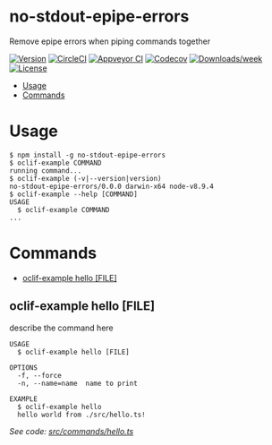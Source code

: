 no-stdout-epipe-errors
======================

Remove epipe errors when piping commands together

[![Version](https://img.shields.io/npm/v/no-stdout-epipe-errors.svg)](https://npmjs.org/package/no-stdout-epipe-errors)
[![CircleCI](https://circleci.com/gh/JuanCaicedo/no-stdout-epipe-errors/tree/master.svg?style=shield)](https://circleci.com/gh/JuanCaicedo/no-stdout-epipe-errors/tree/master)
[![Appveyor CI](https://ci.appveyor.com/api/projects/status/github/JuanCaicedo/no-stdout-epipe-errors?branch=master&svg=true)](https://ci.appveyor.com/project/JuanCaicedo/no-stdout-epipe-errors/branch/master)
[![Codecov](https://codecov.io/gh/JuanCaicedo/no-stdout-epipe-errors/branch/master/graph/badge.svg)](https://codecov.io/gh/JuanCaicedo/no-stdout-epipe-errors)
[![Downloads/week](https://img.shields.io/npm/dw/no-stdout-epipe-errors.svg)](https://npmjs.org/package/no-stdout-epipe-errors)
[![License](https://img.shields.io/npm/l/no-stdout-epipe-errors.svg)](https://github.com/JuanCaicedo/no-stdout-epipe-errors/blob/master/package.json)

<!-- toc -->
* [Usage](#usage)
* [Commands](#commands)
<!-- tocstop -->
# Usage
<!-- usage -->
```sh-session
$ npm install -g no-stdout-epipe-errors
$ oclif-example COMMAND
running command...
$ oclif-example (-v|--version|version)
no-stdout-epipe-errors/0.0.0 darwin-x64 node-v8.9.4
$ oclif-example --help [COMMAND]
USAGE
  $ oclif-example COMMAND
...
```
<!-- usagestop -->
# Commands
<!-- commands -->
* [oclif-example hello [FILE]](#oclif-example-hello-file)

## oclif-example hello [FILE]

describe the command here

```
USAGE
  $ oclif-example hello [FILE]

OPTIONS
  -f, --force
  -n, --name=name  name to print

EXAMPLE
  $ oclif-example hello
  hello world from ./src/hello.ts!
```

_See code: [src/commands/hello.ts](https://github.com/JuanCaicedo/no-stdout-epipe-errors/blob/v0.0.0/src/commands/hello.ts)_
<!-- commandsstop -->
